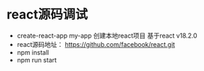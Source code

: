 # react源码调试
* create-react-app my-app 创建本地react项目 基于react v18.2.0
* react源码地址： https://github.com/facebook/react.git
* npm install
* npm run start
